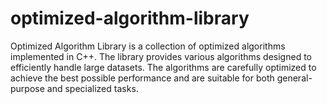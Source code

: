 # optimized-algorithm-library
Optimized Algorithm Library is a collection of optimized algorithms implemented in C++. The library provides various algorithms designed to efficiently handle large datasets. The algorithms are carefully optimized to achieve the best possible performance and are suitable for both general-purpose and specialized tasks.
